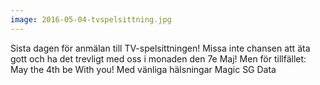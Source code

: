 ```yaml
---
image: 2016-05-04-tvspelsittning.jpg
---
```


Sista dagen för anmälan till TV-spelsittningen! Missa inte chansen att äta gott och ha det trevligt med oss i monaden den 7e Maj! Men för tillfället: May the 4th be With you!
Med vänliga hälsningar
Magic
SG Data